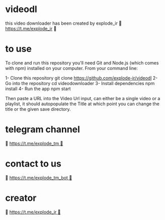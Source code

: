 # videodl
this video downloader has been created by explode_ir
🥀 https://t.me/explode_ir 🥀

# to use

To clone and run this repository you'll need Git and Node.js (which comes with npm) installed on your computer. From your command line:

1- Clone this repository git clone https://github.com/explode-ir/videodl 
2- Go into the repository cd videodownloader 
3- Install dependencies npm install 
4- Run the app npm start

Then paste a URL into the Video Url input, can either be a single video or a playlist, it should autopopulate the Title at which point you can change the title or the given save directory.

# telegram channel

🥀 https://t.me/explode_tm 🥀

# contact to us

🥀 https://t.me/explode_tm_bot 🥀

# creator

🥀 https://t.me/explode_ir 🥀
